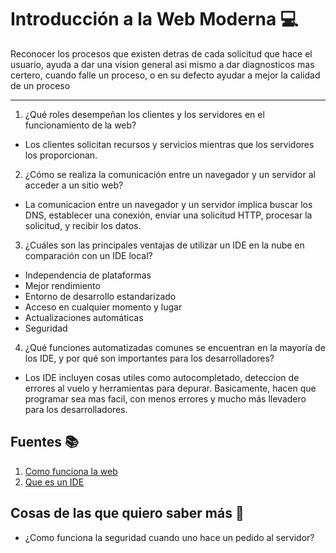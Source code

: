 # Introducción a la Web Moderna 💻

Reconocer los procesos que existen detras de cada solicitud que hace el usuario, ayuda a dar una vision general asi mismo a dar diagnosticos mas certero, cuando falle un proceso, o en su defecto ayudar a mejor la calidad de un proceso

---

1. ¿Qué roles desempeñan los clientes y los servidores en el funcionamiento de la web?

* Los clientes solicitan recursos y servicios mientras que los servidores los proporcionan.

2. ¿Cómo se realiza la comunicación entre un navegador y un servidor al acceder a un sitio web?

* La comunicacion entre un navegador y un servidor implica buscar los DNS, establecer una conexión, enviar una solicitud HTTP, procesar la solicitud, y recibir los datos.

3. ¿Cuáles son las principales ventajas de utilizar un IDE en la nube en comparación con un IDE local?

*   Independencia de plataformas
*   Mejor rendimiento
*   Entorno de desarrollo estandarizado
*   Acceso en cualquier momento y lugar
*   Actualizaciones automáticas
*   Seguridad

4. ¿Qué funciones automatizadas comunes se encuentran en la mayoría de los IDE, y por qué son importantes para los desarrolladores?

* Los IDE incluyen cosas utiles como autocompletado, deteccion de errores al vuelo y herramientas para depurar. Basicamente, hacen que programar sea mas facil, con menos errores y mucho más llevadero para los desarrolladores.

## Fuentes 📚
1. [Como funciona la web](https://developer.mozilla.org/es/docs/Learn/Getting_started_with_the_web/How_the_Web_works)
2. [Que es un IDE](https://aws.amazon.com/es/what-is/ide/)

## Cosas de las que quiero saber más 🤔

* ¿Como funciona la seguridad cuando uno hace un pedido al servidor?
